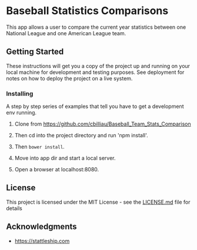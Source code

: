 # Baseball Statistics Comparisons

This app allows a user to compare the current year statistics between one National League and one American League team.


## Getting Started

These instructions will get you a copy of the project up and running on your local machine for development and testing purposes. See deployment for notes on how to deploy the project on a live system.


### Installing

A step by step series of examples that tell you have to get a development env running.

1. Clone from https://github.com/cbilliau/Baseball_Team_Stats_Comparison

2. Then cd into the project directory and run 'npm install'.

3. Then `bower install`.

4. Move into app dir and start a local server.

5. Open a browser at localhost:8080.


## License

This project is licensed under the MIT License - see the [LICENSE.md](LICENSE.md) file for details

## Acknowledgments

* https://stattleship.com
